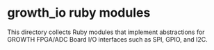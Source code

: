 # growth_io ruby modules

This directory collects Ruby modules that implement
abstractions for GROWTH FPGA/ADC Board I/O interfaces
such as SPI, GPIO, and I2C.
